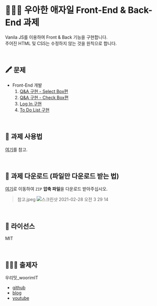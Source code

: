 # 👨🏻‍💻 우아한 애자일 Front-End & Back-End 과제
Vanila JS를 이용하여 Front & Back 기능을 구현합니다.  
주어진 HTML 및 CSS는 수정하지 않는 것을 원칙으로 합니다.

<br>

## 🖍 문제
* Front-End 개발
   1. [Q&A 구현 - Select Box편](https://github.com/woorim960/wooahan-agile-task/issues/2)
   2. [Q&A 구현 - Check Box편](https://github.com/woorim960/wooahan-agile-task/issues/3)
   3. [Log In 구현](https://github.com/woorim960/wooahan-agile-task/issues/6)
   4. [To Do List 구현](https://github.com/woorim960/wooahan-agile-front-task/issues/1)

<br>

## 📝 과제 사용법
[여기](https://youtu.be/Lhp3r_V7emY)를 참고.

<br>

## 🧾 과제 다운로드 (파일만 다운로드 받는 법)
[여기](https://github.com/woorim960/wooahan-agile-task/releases/tag/v1.1.0-task)로 이동하여 ```ZIP``` **압축 파일**을 다운로드 받아주십시오.
> 참고.jpeg
> ![스크린샷 2021-02-28 오전 3 29 14](https://user-images.githubusercontent.com/56839474/109396586-ab7a8500-7975-11eb-8211-40ba0fc038aa.png)

<br>

## 🚷 라이선스

MIT

<br>

## 👨🏻‍🏫 출제자

우리밋_woorimIT
* [github](https://github.com/woorim960)
* [blog](https://blog.naver.com/dnfla420)
* [youtube](https://www.youtube.com/channel/UCS0F25vig_sPIQXMiK8IdSg)
